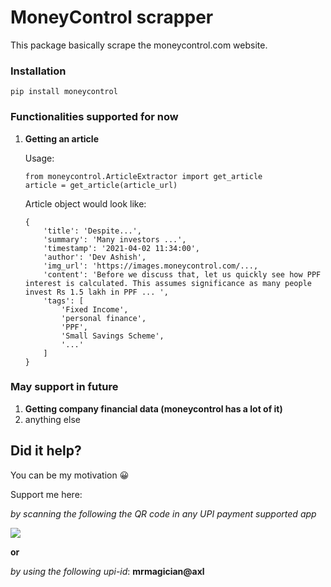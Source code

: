 # MoneyControl scrapper

This package basically scrape the moneycontrol.com website.

### Installation

`pip install moneycontrol`

### Functionalities supported for now

1. **Getting an article**

   Usage:

   ```
   from moneycontrol.ArticleExtractor import get_article
   article = get_article(article_url)
   ```

   Article object would look like:

   ```
   {
       'title': 'Despite...',
       'summary': 'Many investors ...',
       'timestamp': '2021-04-02 11:34:00',
       'author': 'Dev Ashish',
       'img_url': 'https://images.moneycontrol.com/...,
       'content': 'Before we discuss that, let us quickly see how PPF interest is calculated. This assumes significance as many people invest Rs 1.5 lakh in PPF ... ',
       'tags': [
           'Fixed Income',
           'personal finance',
           'PPF',
           'Small Savings Scheme',
           '...'
       ]
   }
   ```

### May support in future

1. **Getting company financial data (moneycontrol has a lot of it)**
1. anything else

## Did it help?

You can be my motivation 😀

Support me here:

_by scanning the following the QR code in any UPI payment supported app_

![](https://res.cloudinary.com/mrmagician/image/upload/c_scale,h_144,q_100/v1617404943/qr-code_usqjaw.png)

**or**

_by using the following upi-id_: **mrmagician@axl**
